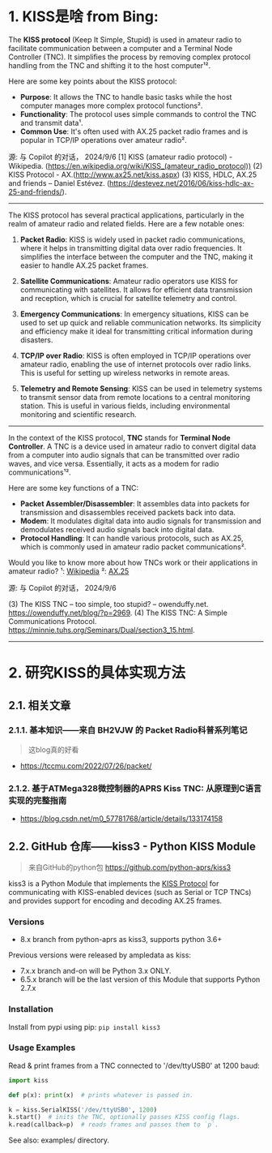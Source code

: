 # 1. KISS是啥 from Bing:
The **KISS protocol** (Keep It Simple, Stupid) is used in amateur radio to facilitate communication between a computer and a Terminal Node Controller (TNC). It simplifies the process by removing complex protocol handling from the TNC and shifting it to the host computer¹².

Here are some key points about the KISS protocol:
- **Purpose**: It allows the TNC to handle basic tasks while the host computer manages more complex protocol functions².
- **Functionality**: The protocol uses simple commands to control the TNC and transmit data¹.
- **Common Use**: It's often used with AX.25 packet radio frames and is popular in TCP/IP operations over amateur radio².



源: 与 Copilot 的对话， 2024/9/6
[1] KISS (amateur radio protocol) - Wikipedia. (https://en.wikipedia.org/wiki/KISS_(amateur_radio_protocol))
(2) KISS Protocol - AX.(http://www.ax25.net/kiss.aspx)
(3) KISS, HDLC, AX.25 and friends – Daniel Estévez. (https://destevez.net/2016/06/kiss-hdlc-ax-25-and-friends/).

---

The KISS protocol has several practical applications, particularly in the realm of amateur radio and related fields. Here are a few notable ones:

1. **Packet Radio**: KISS is widely used in packet radio communications, where it helps in transmitting digital data over radio frequencies. It simplifies the interface between the computer and the TNC, making it easier to handle AX.25 packet frames.

2. **Satellite Communications**: Amateur radio operators use KISS for communicating with satellites. It allows for efficient data transmission and reception, which is crucial for satellite telemetry and control.

3. **Emergency Communications**: In emergency situations, KISS can be used to set up quick and reliable communication networks. Its simplicity and efficiency make it ideal for transmitting critical information during disasters.

4. **TCP/IP over Radio**: KISS is often employed in TCP/IP operations over amateur radio, enabling the use of internet protocols over radio links. This is useful for setting up wireless networks in remote areas.

5. **Telemetry and Remote Sensing**: KISS can be used in telemetry systems to transmit sensor data from remote locations to a central monitoring station. This is useful in various fields, including environmental monitoring and scientific research.

---

In the context of the KISS protocol, **TNC** stands for **Terminal Node Controller**. A TNC is a device used in amateur radio to convert digital data from a computer into audio signals that can be transmitted over radio waves, and vice versa. Essentially, it acts as a modem for radio communications¹².

Here are some key functions of a TNC:
- **Packet Assembler/Disassembler**: It assembles data into packets for transmission and disassembles received packets back into data.
- **Modem**: It modulates digital data into audio signals for transmission and demodulates received audio signals back into digital data.
- **Protocol Handling**: It can handle various protocols, such as AX.25, which is commonly used in amateur radio packet communications².

Would you like to know more about how TNCs work or their applications in amateur radio?
¹: [Wikipedia](https://en.wikipedia.org/wiki/KISS_%28amateur_radio_protocol%29)
²: [AX.25](https://www.ax25.net/kiss.aspx)

源: 与 Copilot 的对话， 2024/9/6

(3) The KISS TNC – too simple, too stupid? – owenduffy.net. https://owenduffy.net/blog/?p=2969.
(4) The KISS TNC: A Simple Communications Protocol. https://minnie.tuhs.org/Seminars/Dual/section3_15.html.

---

# 2. 研究KISS的具体实现方法

## 2.1. 相关文章
### 2.1.1. 基本知识——来自 BH2VJW 的 Packet Radio科普系列笔记

>这blog真的好看

- https://tccmu.com/2022/07/26/packet/

### 2.1.2. 基于ATMega328微控制器的APRS Kiss TNC: 从原理到C语言实现的完整指南

- https://blog.csdn.net/m0_57781768/article/details/133174158

## 2.2. GitHub 仓库——kiss3 - Python KISS Module

> 来自GitHub的python包 https://github.com/python-aprs/kiss3

kiss3 is a Python Module that implements the [KISS Protocol](https://en.wikipedia.org/wiki/KISS_(TNC)) for communicating with KISS-enabled devices (such as Serial or TCP TNCs) and provides support for encoding and decoding AX.25 frames.

### Versions

- 8.x branch from python-aprs as kiss3, supports python 3.6+

Previous versions were released by ampledata as kiss:

- 7.x.x branch and-on will be Python 3.x ONLY.
- 6.5.x branch will be the last version of this Module that supports Python 2.7.x

### Installation

Install from pypi using pip: `pip install kiss3`

### Usage Examples

Read & print frames from a TNC connected to '/dev/ttyUSB0' at 1200 baud:

```python
import kiss

def p(x): print(x)  # prints whatever is passed in.

k = kiss.SerialKISS('/dev/ttyUSB0', 1200)
k.start()  # inits the TNC, optionally passes KISS config flags.
k.read(callback=p)  # reads frames and passes them to `p`.
```
See also: examples/ directory.